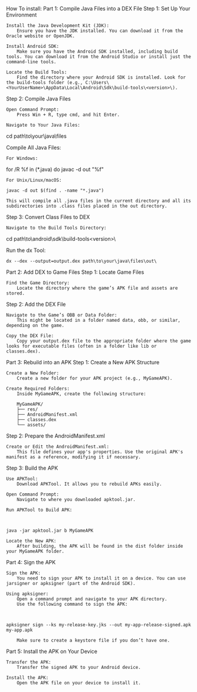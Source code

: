 How To install:
Part 1: Compile Java Files into a DEX File
Step 1: Set Up Your Environment

    Install the Java Development Kit (JDK):
        Ensure you have the JDK installed. You can download it from the Oracle website or OpenJDK.

    Install Android SDK:
        Make sure you have the Android SDK installed, including build tools. You can download it from the Android Studio or install just the command-line tools.

    Locate the Build Tools:
        Find the directory where your Android SDK is installed. Look for the build-tools folder (e.g., C:\Users\<YourUserName>\AppData\Local\Android\Sdk\build-tools\<version>\).

Step 2: Compile Java Files

    Open Command Prompt:
        Press Win + R, type cmd, and hit Enter.

    Navigate to Your Java Files:


cd path\to\your\java\files

Compile All Java Files:

    For Windows:


for /R %f in (*.java) do javac -d out "%f"

    For Unix/Linux/macOS:

    javac -d out $(find . -name "*.java")

    This will compile all .java files in the current directory and all its subdirectories into .class files placed in the out directory.

Step 3: Convert Class Files to DEX

    Navigate to the Build Tools Directory:

    

cd path\to\android\sdk\build-tools\<version>\

Run the dx Tool:



    dx --dex --output=output.dex path\to\your\java\files\out\

Part 2: Add DEX to Game Files
Step 1: Locate Game Files

    Find the Game Directory:
        Locate the directory where the game’s APK file and assets are stored.

Step 2: Add the DEX File

    Navigate to the Game’s OBB or Data Folder:
        This might be located in a folder named data, obb, or similar, depending on the game.

    Copy the DEX File:
        Copy your output.dex file to the appropriate folder where the game looks for executable files (often in a folder like lib or classes.dex).

Part 3: Rebuild into an APK
Step 1: Create a New APK Structure

    Create a New Folder:
        Create a new folder for your APK project (e.g., MyGameAPK).

    Create Required Folders:
        Inside MyGameAPK, create the following structure:

        MyGameAPK/
        ├── res/
        ├── AndroidManifest.xml
        ├── classes.dex
        └── assets/

Step 2: Prepare the AndroidManifest.xml

    Create or Edit the AndroidManifest.xml:
        This file defines your app's properties. Use the original APK's manifest as a reference, modifying it if necessary.

Step 3: Build the APK

    Use APKTool:
        Download APKTool. It allows you to rebuild APKs easily.

    Open Command Prompt:
        Navigate to where you downloaded apktool.jar.

    Run APKTool to Build APK:

   

    java -jar apktool.jar b MyGameAPK

    Locate the New APK:
        After building, the APK will be found in the dist folder inside your MyGameAPK folder.

Part 4: Sign the APK

    Sign the APK:
        You need to sign your APK to install it on a device. You can use jarsigner or apksigner (part of the Android SDK).

    Using apksigner:
        Open a command prompt and navigate to your APK directory.
        Use the following command to sign the APK:

    

    apksigner sign --ks my-release-key.jks --out my-app-release-signed.apk my-app.apk

        Make sure to create a keystore file if you don’t have one.

Part 5: Install the APK on Your Device

    Transfer the APK:
        Transfer the signed APK to your Android device.

    Install the APK:
        Open the APK file on your device to install it.
